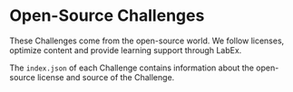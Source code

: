 # Open-Source Challenges

These Challenges come from the open-source world. We follow licenses, optimize content and provide learning support through LabEx.

The `index.json` of each Challenge contains information about the open-source license and source of the Challenge.

